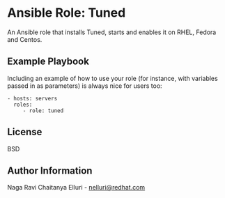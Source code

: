 Ansible Role: Tuned
=========
An Ansible role that installs Tuned, starts and enables it on RHEL, Fedora and Centos.

Example Playbook
----------------

Including an example of how to use your role (for instance, with variables passed in as parameters) is always nice for users too:

    - hosts: servers
      roles:
         - role: tuned

License
-------

BSD

Author Information
------------------

Naga Ravi Chaitanya Elluri - nelluri@redhat.com
